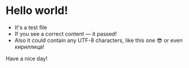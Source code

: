 # Hello world!

* It's a test file
* If you see a correct content — it passed!
* Also it could contain any UTF-8 characters, like this one 😎 or even кириллица!

Have a nice day!
